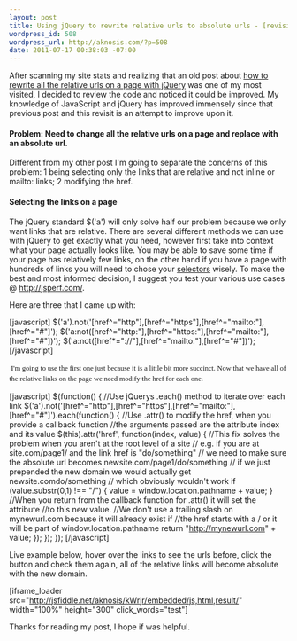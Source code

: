 ```yaml
--- 
layout: post
title: Using jQuery to rewrite relative urls to absolute urls - [revisited]
wordpress_id: 508
wordpress_url: http://aknosis.com/?p=508
date: 2011-07-17 00:38:03 -07:00
---
```

After scanning my site stats and realizing that an old post about <a title="Using jQuery to rewrite all relative urls" href="http://aknosis.com/2009/02/11/using-jquery-to-rewrite-all-relative-urls/">how to rewrite all the relative urls on a page with jQuery</a> was one of my most visited, I decided to review the code and noticed it could be improved. My knowledge of JavaScript and jQuery has improved immensely since that previous post and this revisit is an attempt to improve upon it.
<h4>Problem: Need to change all the relative urls on a page and replace with an absolute url.</h4>
Different from my other post I'm going to separate the concerns of this problem: 1 being selecting only the links that are relative and not inline or mailto: links; 2 modifying the href.
<h4>Selecting the links on a page</h4>
The jQuery standard $('a') will only solve half our problem because we only want links that are relative. There are several different methods we can use with jQuery to get exactly what you need, however first take into context what your page actually looks like. You may be able to save some time if your page has relatively few links, on the other hand if you have a page with hundreds of links you will need to chose your <a href="http://api.jquery.com/category/selectors/">selectors</a> wisely. To make the best and most informed decision, I suggest you test your various use cases @ <a href="http://jsperf.com/">http://jsperf.com/</a>.

Here are three that I came up with:

[javascript]
$('a').not('[href^=&quot;http&quot;],[href^=&quot;https&quot;],[href^=&quot;mailto:&quot;],[href^=&quot;#&quot;]');
$('a:not([href^=&quot;http:&quot;],[href^=&quot;https:&quot;],[href^=&quot;mailto:&quot;],[href^=&quot;#&quot;])');
$('a:not([href*=&quot;://&quot;],[href^=&quot;mailto:&quot;],[href^=&quot;#&quot;])');
[/javascript]

<!--more-->

<span class="Apple-style-span" style="font-family: Georgia, 'Times New Roman', 'Bitstream Charter', Times, serif; font-size: 13px; line-height: 19px; white-space: normal;"> I'm going to use the first one just because it is a little bit more succinct. Now that we have all of the relative links on the page we need modify the href for each one. </span>

[javascript]
$(function() {
//Use jQuerys .each() method to iterate over each link
        $('a').not('[href^=&quot;http&quot;],[href^=&quot;https&quot;],[href^=&quot;mailto:&quot;],[href^=&quot;#&quot;]').each(function() {
//Use .attr() to modify the href, when you provide a callback function
//the arguments passed are the attribute index and its value
            $(this).attr('href', function(index, value) {
//This fix solves the problem when you aren't at the root level of a site
// e.g. if you are at site.com/page1/ and the link href is &quot;do/something&quot;
// we need to make sure the absolute url becomes newsite.com/page1/do/something
// if we just prepended the new domain we would actually get newsite.comdo/something
// which obviously wouldn't work
                if (value.substr(0,1) !== &quot;/&quot;) {
                    value = window.location.pathname + value;
                }
//When you return from the callback function for .attr() it will set the attribute
//to this new value.
//We don't use a trailing slash on mynewurl.com because it will already exist if
//the href starts with a / or it will be part of window.location.pathname
                return &quot;http://mynewurl.com&quot; + value;
        });
    });
});
[/javascript]

Live example below, hover over the links to see the urls before, click the button and check them again, all of the relative links will become absolute with the new domain.

[iframe_loader src="http://jsfiddle.net/aknosis/kWrjr/embedded/js,html,result/" width="100%" height="300" click_words="test"]

Thanks for reading my post, I hope if was helpful.
